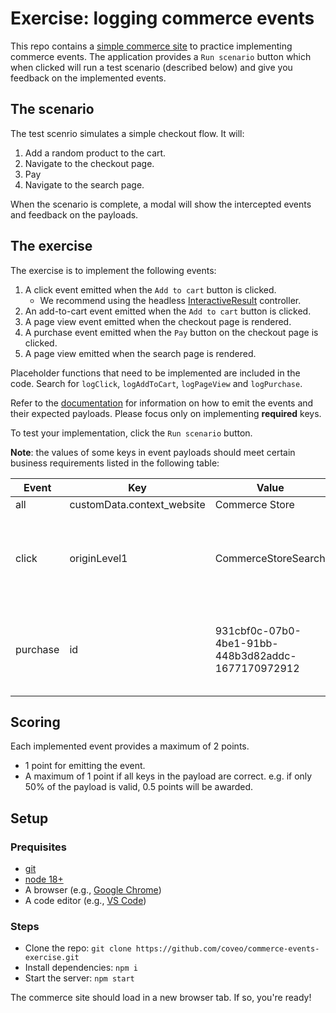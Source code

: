 # Exercise: logging commerce events

This repo contains a [simple commerce site](https://codesandbox.io/p/github/coveo/commerce-events-exercise/main?file=/README.md) to practice implementing commerce events. The application provides a `Run scenario` button which when clicked will run a test scenario (described below) and give you feedback on the implemented events.

## The scenario

The test scenrio simulates a simple checkout flow. It will:

1. Add a random product to the cart.
2. Navigate to the checkout page.
3. Pay
4. Navigate to the search page.

When the scenario is complete, a modal will show the intercepted events and feedback on the payloads.

## The exercise

The exercise is to implement the following events:

1. A click event emitted when the `Add to cart` button is clicked.
   - We recommend using the headless [InteractiveResult](https://docs.coveo.com/en/headless/latest/reference/search/controllers/interactive-result/) controller.
2. An add-to-cart event emitted when the `Add to cart` button is clicked.
3. A page view event emitted when the checkout page is rendered.
4. A purchase event emitted when the `Pay` button on the checkout page is clicked.
5. A page view emitted when the search page is rendered.

Placeholder functions that need to be implemented are included in the code. Search for `logClick`, `logAddToCart`, `logPageView` and `logPurchase`.

Refer to the [documentation](https://docs.coveo.com/en/3188/coveo-for-commerce/log-commerce-events) for information on how to emit the events and their expected payloads. Please focus only on implementing **required** keys.

To test your implementation, click the `Run scenario` button.

**Note**: the values of some keys in event payloads should meet certain business requirements listed in the following table:

<table>
    <thead>
        <tr>
            <th>Event</th>
            <th>Key</th>
            <th>Value</th>
            <th>Notes</th>
        </tr>
    </thead>
    <tbody>
        <tr>
            <td>all</td>
            <td>customData.context_website</td>
            <td>Commerce Store</td>
        </tr>
        <tr>
            <td>click</td>
            <td>originLevel1</td>
            <td>CommerceStoreSearch</td>
            <td>Handled for you when logging clicks using Headless</td>
        </tr>
        <tr>
            <td>purchase</td>
            <td>id</td>
            <td>931cbf0c-07b0-4be1-91bb-448b3d82addc-1677170972912</td>
            <td>For the exercise, hard-code this value as the transaction id</td>
        </tr>
    </tbody>
</table>

## Scoring

Each implemented event provides a maximum of 2 points.

- 1 point for emitting the event.
- A maximum of 1 point if all keys in the payload are correct. e.g. if only 50% of the payload is valid, 0.5 points will be awarded.

## Setup

### Prequisites

- [git](https://git-scm.com/downloads)
- [node 18+](https://nodejs.org/en/download/current)
- A browser (e.g., [Google Chrome](https://www.google.com/intl/en_ca/chrome/))
- A code editor (e.g., [VS Code](https://code.visualstudio.com/download))

### Steps

- Clone the repo: `git clone https://github.com/coveo/commerce-events-exercise.git`
- Install dependencies: `npm i`
- Start the server: `npm start`

The commerce site should load in a new browser tab. If so, you're ready!

